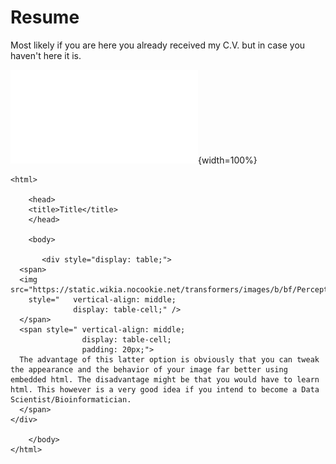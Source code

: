 # Resume

Most likely if you are here you already received my C.V. but in case you haven't here it is. 

![The resume](./cv.pdf){width=100%}



```{=html}
<html>

    <head>
    <title>Title</title>
    </head>

    <body>

       <div style="display: table;">
  <span>
  <img src="https://static.wikia.nocookie.net/transformers/images/b/bf/Perceptorg1.jpg" 
    style="   vertical-align: middle; 
              display: table-cell;" />
  </span>
  <span style=" vertical-align: middle; 
                display: table-cell; 
                padding: 20px;">
  The advantage of this latter option is obviously that you can tweak the appearance and the behavior of your image far better using embedded html. The disadvantage might be that you would have to learn html. This however is a very good idea if you intend to become a Data Scientist/Bioinformatician.
  </span>
</div>

    </body>
</html>
```
